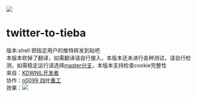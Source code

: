 ![](https://kdwnil.ml/favicon.ico)
# twitter-to-tieba
版本:shell
把指定用户的推特转发到贴吧<br />
本版本砍掉了翻译，如需翻译请自行接入，本版本还未进行各种测试，请自行检测，如需稳定运行请选择[master分支](https://github.com/yaoyichi2011/twitter-to-tieba/)，本版本支持检查cookie完整性<br />
来自：[KDWNIL开发者](https://kdwnil.ml)<br />
协作：[n0099 四叶重工](https://n0099.cf)<br />
效果：![](https://github.com/yaoyichi2011/kdwnilpic/blob/master/twtotb1.png)
